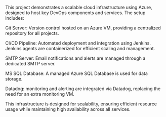 This project demonstrates a scalable cloud infrastructure using Azure, designed to host key DevOps components and services. The setup includes:

Git Server: Version control hosted on an Azure VM, providing a centralized repository for all projects.

CI/CD Pipeline: Automated deployment and integration using Jenkins. Jenkins agents are containerized for efficient scaling and management.

SMTP Server: Email notifications and alerts are managed through a dedicated SMTP server.

MS SQL Database: A managed Azure SQL Database is used for data storage.

Datadog: monitoring and alerting are integrated via Datadog, replacing the need for an extra monitoring VM.

This infrastructure is designed for scalability, ensuring efficient resource usage while maintaining high availability across all services.
